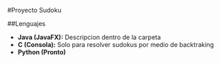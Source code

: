 #Proyecto Sudoku

##Lenguajes
- **Java (JavaFX):** Descripcion dentro de la carpeta
- **C (Consola):** Solo para resolver sudokus por medio de backtraking
- **Python (Pronto)**


